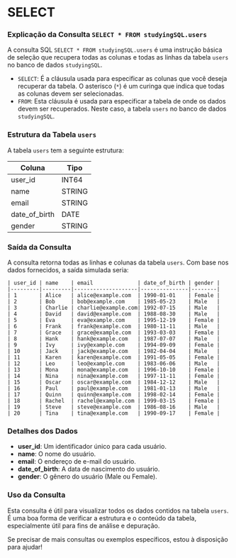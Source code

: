 # SELECT


### Explicação da Consulta `SELECT * FROM studyingSQL.users`

A consulta SQL `SELECT * FROM studyingSQL.users` é uma instrução básica de seleção que recupera todas as colunas e todas as linhas da tabela `users` no banco de dados `studyingSQL`.

- `SELECT`: É a cláusula usada para especificar as colunas que você deseja recuperar da tabela. O asterisco (`*`) é um curinga que indica que todas as colunas devem ser selecionadas.
- `FROM`: Esta cláusula é usada para especificar a tabela de onde os dados devem ser recuperados. Neste caso, a tabela `users` no banco de dados `studyingSQL`.

### Estrutura da Tabela `users`

A tabela `users` tem a seguinte estrutura:

| Coluna        | Tipo      |
|---------------|-----------|
| user_id       | INT64     |
| name          | STRING    |
| email         | STRING    |
| date_of_birth | DATE      |
| gender        | STRING    |

### Saída da Consulta

A consulta retorna todas as linhas e colunas da tabela `users`. Com base nos dados fornecidos, a saída simulada seria:

```text
| user_id | name    | email              | date_of_birth | gender |
|---------|---------|--------------------|---------------|--------|
| 1       | Alice   | alice@example.com  | 1990-01-01    | Female |
| 2       | Bob     | bob@example.com    | 1985-05-23    | Male   |
| 3       | Charlie | charlie@example.com| 1992-07-15    | Male   |
| 4       | David   | david@example.com  | 1988-08-30    | Male   |
| 5       | Eva     | eva@example.com    | 1995-12-19    | Female |
| 6       | Frank   | frank@example.com  | 1980-11-11    | Male   |
| 7       | Grace   | grace@example.com  | 1993-03-03    | Female |
| 8       | Hank    | hank@example.com   | 1987-07-07    | Male   |
| 9       | Ivy     | ivy@example.com    | 1994-09-09    | Female |
| 10      | Jack    | jack@example.com   | 1982-04-04    | Male   |
| 11      | Karen   | karen@example.com  | 1991-05-05    | Female |
| 12      | Leo     | leo@example.com    | 1983-06-06    | Male   |
| 13      | Mona    | mona@example.com   | 1996-10-10    | Female |
| 14      | Nina    | nina@example.com   | 1997-11-11    | Female |
| 15      | Oscar   | oscar@example.com  | 1984-12-12    | Male   |
| 16      | Paul    | paul@example.com   | 1981-01-13    | Male   |
| 17      | Quinn   | quinn@example.com  | 1998-02-14    | Female |
| 18      | Rachel  | rachel@example.com | 1999-03-15    | Female |
| 19      | Steve   | steve@example.com  | 1986-08-16    | Male   |
| 20      | Tina    | tina@example.com   | 1990-09-17    | Female |
```

### Detalhes dos Dados

- **user_id**: Um identificador único para cada usuário.
- **name**: O nome do usuário.
- **email**: O endereço de e-mail do usuário.
- **date_of_birth**: A data de nascimento do usuário.
- **gender**: O gênero do usuário (Male ou Female).

### Uso da Consulta

Esta consulta é útil para visualizar todos os dados contidos na tabela `users`. É uma boa forma de verificar a estrutura e o conteúdo da tabela, especialmente útil para fins de análise e depuração.

Se precisar de mais consultas ou exemplos específicos, estou à disposição para ajudar!